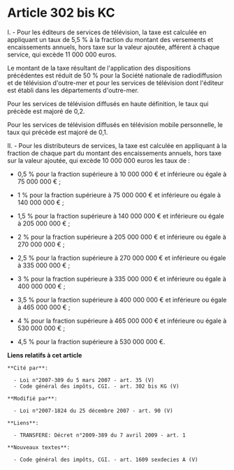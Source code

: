 # Article 302 bis KC

I. - Pour les éditeurs de services de télévision, la taxe est calculée en appliquant un taux de 5,5 % à la fraction du
montant des versements et encaissements annuels, hors taxe sur la valeur ajoutée, afférent à chaque service, qui excède 11
000 000 euros.

Le montant de la taxe résultant de l'application des dispositions précédentes est réduit de 50 % pour la Société nationale de
radiodiffusion et de télévision d'outre-mer et pour les services de télévision dont l'éditeur est établi dans les
départements d'outre-mer.

Pour les services de télévision diffusés en haute définition, le taux qui précède est majoré de 0,2.

Pour les services de télévision diffusés en télévision mobile personnelle, le taux qui précède est majoré de 0,1.

II. - Pour les distributeurs de services, la taxe est calculée en appliquant à la fraction de chaque part du montant des
encaissements annuels, hors taxe sur la valeur ajoutée, qui excède 10 000 000 euros les taux de :

- 0,5 % pour la fraction supérieure à 10 000 000 € et inférieure ou égale à 75 000 000 € ;

- 1 % pour la fraction supérieure à 75 000 000 € et inférieure ou égale à 140 000 000 € ;

- 1,5 % pour la fraction supérieure à 140 000 000 € et inférieure ou égale à 205 000 000 € ;

- 2 % pour la fraction supérieure à 205 000 000 € et inférieure ou égale à 270 000 000 € ;

- 2,5 % pour la fraction supérieure à 270 000 000 € et inférieure ou égale à 335 000 000 € ;

- 3 % pour la fraction supérieure à 335 000 000 € et inférieure ou égale à 400 000 000 € ;

- 3,5 % pour la fraction supérieure à 400 000 000 € et inférieure ou égale à 465 000 000 € ;

- 4 % pour la fraction supérieure à 465 000 000 € et inférieure ou égale à 530 000 000 € ;

- 4,5 % pour la fraction supérieure à 530 000 000 €.

**Liens relatifs à cet article**

	**Cité par**:

	  - Loi n°2007-309 du 5 mars 2007 - art. 35 (V)
	  - Code général des impôts, CGI. - art. 302 bis KG (V)

	**Modifié par**:

	  - Loi n°2007-1824 du 25 décembre 2007 - art. 90 (V)

	**Liens**:

	  - TRANSFERE: Décret n°2009-389 du 7 avril 2009 - art. 1

	**Nouveaux textes**:

	  - Code général des impôts, CGI. - art. 1609 sexdecies A (V)
